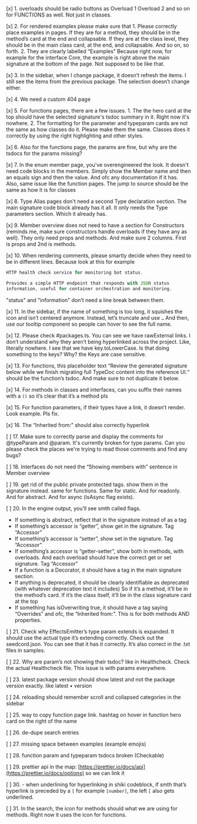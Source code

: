 [x] 1. overloads should be radio buttons as Overload 1 Overload 2 and so on for FUNCTIONS as well. Not just in classes.

[x] 2. For rendered examples please make sure that 1. Please correctly place examples in pages. If they are for a method, they should be in the method’s card at the end and collapsable. If they are at the class level, they should be in the main class card, at the end, and collapsable. And so on, so forth. 2. They are clearly labelled “Examples”
Because right now, for example for the interface Core, the example is right above the main signature at the bottom of the page. Not supposed to be like that.

[x] 3. In the sidebar, when I change package, it doesn’t refresh the items. I still see the items from the previous package. The selection doesn’t change either.

[x] 4. We need a custom 404 page

[x] 5. For functions pages, there are a few issues. 1. The the hero card at the top should have the selected signature's tsdoc summary in it. Right now it's nowhere. 2. The formatting for the parameter and typeparam cards are not the same as how classes do it. Please make them the same. Classes does it correctly by using the right highlighting and other styles.

[x] 6. Also for the functions page, the params are fine, but why are the tsdocs for the params missing?

[x] 7. In the enum member page, you've overengineered the look. It doesn't need code blocks in the members. Simply show the Member name and then an equals sign and then the value. And ofc any documentation if it has. Also, same issue like the function pages. The jump to source should be the same as how it is for classes

[x] 8. Type Alias pages don't need a second Type declaration section. The main signature code block already has it all. It only needs the Type parameters section. Which it already has.

[x] 9. Member overview does not need to have a section for Constructors (reminds me, make sure constructors handle overloads if they have any as well). They only need props and methods. And make sure 2 columns. First is props and 2nd is methods.

[x] 10. When rendering comments, please smartly decide when they need to be in different lines. Because look at this for example

```ts
HTTP health check service for monitoring bot status.

Provides a simple HTTP endpoint that responds with JSON status
information, useful for container orchestration and monitoring.
```

"status" and "information" don’t need a line break between them.

[x] 11. In the sidebar, if the name of something is too long, it squishes the icon and isn’t centered anymore. Instead, let’s truncate and use `…` And then, use our tooltip component so people can hover to see the full name.

[x] 12. Please check #packages.ts. You can see we have rawExternal links. I don’t understand why they aren’t being hyperlinked across the project. Like, literally nowhere. I see that we have key.toLowerCase. Is that doing something to the keys? Why? the Keys are case sensitive.

[x] 13. For functions, this placeholder text “Review the generated signature below while we finish migrating full TypeDoc content into the reference UI.“ should be the function’s tsdoc. And make sure to not duplicate it below.

[x] 14. For methods in classes and interfaces, can you suffix their names with a `()` so it’s clear that it’s a method pls

[x] 15. For function parameters, if their types have a link, it doesn’t render. Look example. Pls fix.

[x] 16. The “Inherited from:” should also correctly hyperlink

[ ] 17. Make sure to correctly parse and display the comments for @typeParam and @param. It's currently broken for type params. Can you please check the places we're trying to read those comments and find any bugs?

[ ] 18. Interfaces do not need the “Showing members with” sentence in Member overview

[ ] 19. get rid of the public private protected tags. show them in the signature instead. same for functions. Same for static. And for readonly. And for abstract. And for async (isAsync flag exists).

[ ] 20. In the engine output, you’ll see smth called flags.

- If something is abstract, reflect that in the signature instead of as a tag
- If something’s accessor is “getter”, show get in the signature. Tag “Accessor”
- If something’s accessor is “setter”, show set in the signature. Tag “Accessor”
- If something’s accessor is “getter-setter”, show both in methods, with overloads. And each overload should have the correct get or set signature. Tag “Accessor”
- If a function is a Decorator, it should have a tag in the main signature section.
- If anything is deprecated, it should be clearly identifiable as deprecated (with whatever deprecation text it includes) So if it’s a method, it’ll be in the method’s card. If it’s the class itself, it’ll be in the class signature card at the top
- If something has isOverwriting true, it should have a tag saying “Overrides” and ofc, the “Inherited from:”. This is for both methods AND properties.

[ ] 21. Check why EffectsEmitter’s type param extends is expanded. It should use the actual type it’s extending correctly. Check out the seedcord.json. You can see that it has it correctly. It’s also correct in the .txt files in samples.

[ ] 22. Why are param’s not showing their tsdoc? like in Healthcheck. Check the actual Healthcheck file. This issue is with params everywhere.

[ ] 23. latest package version should show latest and not the package version exactly. like latest • version

[ ] 24. reloading should remember scroll and collapsed categories in the sidebar

[ ] 25. way to copy function page link. hashtag on hover in function hero card on the right of the name

[ ] 26. de-dupe search entries

[ ] 27. missing space between examples (example emojis)

[ ] 28. function param and typeparam tsdocs broken (Checkable)

[ ] 29. prettier api in the map: [https://prettier.io/docs/api](https://prettier.io/docs/options) so we can link it

[ ] 30. - when underlining for hyperlinking in shiki codeblock, if smth that’s hyperlink is preceded by a `[` for example `[number]`, the left `[` also gets underlined.

[ ] 31. In the search, the icon for methods should what we are using for methods. Right now it uses the icon for functions.

